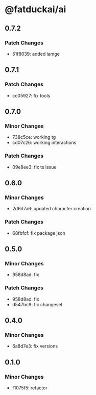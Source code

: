 # @fatduckai/ai

## 0.7.2

### Patch Changes

- 51f8039: added iamge

## 0.7.1

### Patch Changes

- cc05927: fix tools

## 0.7.0

### Minor Changes

- 738c5ce: working tg
- cd07c26: working interactions

### Patch Changes

- 09e8ee3: fix ts issue

## 0.6.0

### Minor Changes

- 2d6d7a6: updated character creation

### Patch Changes

- 68fbfcf: fix package json

## 0.5.0

### Minor Changes

- 958d8ad: fix

### Patch Changes

- 958d8ad: fix
- d547bc9: fic changeset

## 0.4.0

### Minor Changes

- 6a8d7e3: fix versions

## 0.1.0

### Minor Changes

- f1075f5: refactor
